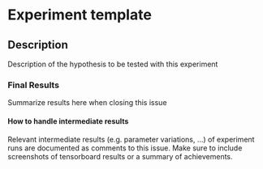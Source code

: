 # Experiment template

## Description

Description of the hypothesis to be tested with this experiment
 
### Final Results

Summarize results here when closing this issue

#### How to handle intermediate results

Relevant intermediate results (e.g. parameter variations, ...) of experiment runs are documented as comments to this issue.
Make sure to include screenshots of tensorboard results or a summary of achievements.